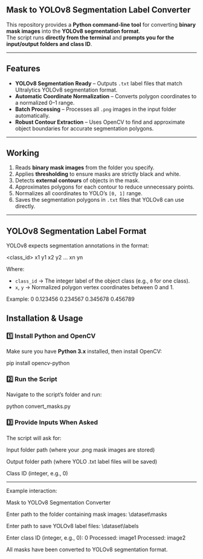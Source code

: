 ## **Mask to YOLOv8 Segmentation Label Converter**

This repository provides a **Python command-line tool** for converting **binary mask images** into the **YOLOv8 segmentation format**.  
The script runs **directly from the terminal** and **prompts you for the input/output folders and class ID**.

---

## Features

- **YOLOv8 Segmentation Ready** – Outputs `.txt` label files that match Ultralytics YOLOv8 segmentation format.
- **Automatic Coordinate Normalization** – Converts polygon coordinates to a normalized 0–1 range.
- **Batch Processing** – Processes all `.png` images in the input folder automatically.
- **Robust Contour Extraction** – Uses OpenCV to find and approximate object boundaries for accurate segmentation polygons.

---

## Working

1. Reads **binary mask images** from the folder you specify.
2. Applies **thresholding** to ensure masks are strictly black and white.
3. Detects **external contours** of objects in the mask.
4. Approximates polygons for each contour to reduce unnecessary points.
5. Normalizes all coordinates to YOLO’s `[0, 1]` range.
6. Saves the segmentation polygons in `.txt` files that YOLOv8 can use directly.

---

## YOLOv8 Segmentation Label Format

YOLOv8 expects segmentation annotations in the format:

<class_id> x1 y1 x2 y2 ... xn yn

Where:
- `class_id` → The integer label of the object class (e.g., `0` for one class).
- `x`, `y` → Normalized polygon vertex coordinates between 0 and 1.

Example:
0 0.123456 0.234567 0.345678 0.456789

## Installation & Usage

### 1️⃣ Install Python and OpenCV
Make sure you have **Python 3.x** installed, then install OpenCV:

pip install opencv-python

### 2️⃣ Run the Script
Navigate to the script’s folder and run:

python convert_masks.py

### 3️⃣ Provide Inputs When Asked
The script will ask for:

Input folder path (where your .png mask images are stored)

Output folder path (where YOLO .txt label files will be saved)

Class ID (integer, e.g., 0)

---

Example interaction:

 Mask to YOLOv8 Segmentation Converter 
 
Enter path to the folder containing mask images: \dataset\masks

Enter path to save YOLOv8 label files: \dataset\labels

Enter class ID (integer, e.g., 0): 0
Processed: image1
Processed: image2

All masks have been converted to YOLOv8 segmentation format.


